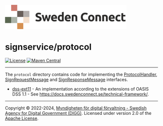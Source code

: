 ![Logo](../docs/images/sweden-connect.png)


# signservice/protocol

[![License](https://img.shields.io/badge/License-Apache%202.0-blue.svg)](https://opensource.org/licenses/Apache-2.0) [![Maven Central](https://maven-badges.herokuapp.com/maven-central/se.swedenconnect.signservice/signservice-protocol-parent/badge.svg)](https://maven-badges.herokuapp.com/maven-central/se.swedenconnect.signservice/signservice-protocol-parent)

-----

The `protocol` directory contains code for implementing the [ProtocolHandler](https://github.com/swedenconnect/signservice/blob/main/core/src/main/java/se/swedenconnect/signservice/protocol/ProtocolHandler.java), [SignRequestMessage](https://github.com/swedenconnect/signservice/blob/main/core/src/main/java/se/swedenconnect/signservice/protocol/SignRequestMessage.java) and [SignResponseMessage](https://github.com/swedenconnect/signservice/blob/main/core/src/main/java/se/swedenconnect/signservice/protocol/SignResponseMessage.java) interfaces.

* [dss-ext11](dss-ext11) - An implementation according to the extensions of OASIS DSS 1.1 - See https://docs.swedenconnect.se/technical-framework/.

-----

Copyright &copy; 2022-2024, [Myndigheten för digital förvaltning - Swedish Agency for Digital Government (DIGG)](http://www.digg.se). Licensed under version 2.0 of the [Apache License](http://www.apache.org/licenses/LICENSE-2.0).

